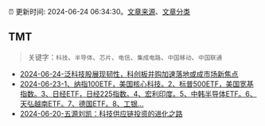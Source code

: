 :alarm_clock: 更新时间: 2024-06-24 06:34:30。[文章来源](/README.md)、[文章分类](/TAGS.md)

## TMT


> 关键字：`科技`、`半导体`、`芯片`、`电信`、`集成电路`、`中国移动`、`中国联通`



- [2024-06-24-泛科技股展现韧性，科创板并购加速落地或成市场新焦点](https://www.cls.cn/detail/1712273) 
- [2024-06-23-1、纳指100ETF，美国核心科技。2、标普500ETF，美国宽基指数。3、日经ETF，日经225指数。4、宏利印度。5、中韩半导体ETF。6、天弘越南ETF。7、德国ETF。8、工银...](https://xueqiu.com/7142097454/294841400) 
- [2024-06-20-五源刘凯：科技供应链投资的进化之路](https://posts.careerengine.us/p/66737bde362eae34f60422bb) 
